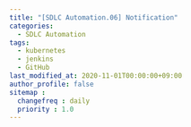 ```yaml
---
title: "[SDLC Automation.06] Notification"
categories: 
  - SDLC Automation
tags:
  - kubernetes
  - jenkins
  - GitHub
last_modified_at: 2020-11-01T00:00:00+09:00
author_profile: false
sitemap :
  changefreq : daily
  priority : 1.0
---
```


